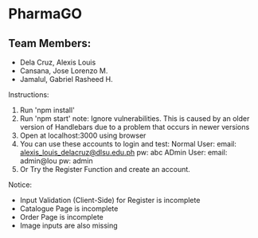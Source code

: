 # PharmaGO

## Team Members:
* Dela Cruz, Alexis Louis
* Cansana, Jose Lorenzo M.
* Jamalul, Gabriel Rasheed H.

Instructions:
1. Run 'npm install'
2. Run 'npm start'
    note: Ignore vulnerabilities. This is caused by an older version of Handlebars due to a problem that occurs in newer versions
3. Open at localhost:3000 using browser
4. You can use these accounts to login and test:
    Normal User: email: alexis_louis_delacruz@dlsu.edu.ph 
                 pw: abc
    ADmin User: email: admin@lou 
                 pw: admin
5. Or Try the Register Function and create an account.

Notice: 
- Input Validation (Client-Side) for Register is incomplete
- Catalogue Page is incomplete
- Order Page is incomplete
- Image inputs are also missing

